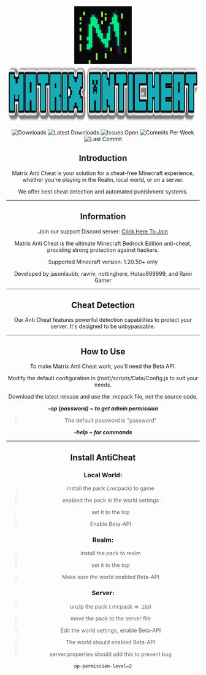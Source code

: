 <div align="center">
  <img src="./pack_icon.png" width="150" height="150">
  <img src="./Matrix-AntiCheat.png" height="150">
  
  <p align="center">
    <img src="https://img.shields.io/github/downloads/jasonlaubb/Matrix-AntiCheat/total?style=for-the-badge" alt="Downloads">
    <img src="https://img.shields.io/github/downloads/jasonlaubb/Matrix-AntiCheat/latest/total?style=for-the-badge" alt="Latest Downloads">   
    <img src="https://img.shields.io/github/issues/jasonlaubb/Matrix-AntiCheat?label=ISSUES%20OPEN&style=for-the-badge" alt="Issues Open">  
    <img src="https://img.shields.io/github/commit-activity/m/jasonlaubb/Matrix-AntiCheat?style=for-the-badge" alt="Commits Per Week"> 
    <img src="https://img.shields.io/github/last-commit/jasonlaubb/Matrix-AntiCheat?style=for-the-badge" alt="Last Commit">
  </p>

  ## Introduction

  Matrix Anti Cheat is your solution for a cheat-free Minecraft experience, whether you're playing in the Realm, local world, or on a server.

  We offer best cheat detection and automated punishment systems.

  ---

  ## Information

  Join our support Discord server: [Click Here To Join](https://discord.gg/CqZGXeRKPJ)

  Matrix Anti Cheat is the ultimate Minecraft Bedrock Edition anti-cheat, providing strong protection against hackers.

  Supported Minecraft version: 1.20.50+ only

  Developed by jasonlaubb, ravriv, nottinghere, Hutao999999, and Rami Gamer

  ---

  ## Cheat Detection

  Our Anti Cheat features powerful detection capabilities to protect your server. It's designed to be unbypassable.

  ---

  ## How to Use

  To make Matrix Anti Cheat work, you'll need the Beta API.

  Modify the default configuration in (root)/scripts/Data/Config.js to suit your needs.

  Download the latest release and use the .mcpack file, not the source code.

  ***-op (password) ~ to get admin permission***

  > The default password is "password"
  
  ***-help ~ for commands***
  

  ---
  ## Install AntiCheat

  ### Local World:

  > install the pack (.mcpack) to game

  > enabled the pack in the world settings

  > set it to the top

  > Enable Beta-API

  ### Realm:

  > install the pack to realm

  > set it to the top

  > Make sure the world enabled Beta-API

  ### Server:

  > unzip the pack (.mcpack => .zip)

  > move the pack to the server file

  > Edit the world settings, enable Beta-API

  > The world should enabled Beta-API

  > server.properties should add this to prevent bug

  ```properties
  op-permission-level=2
  ```

</div>
